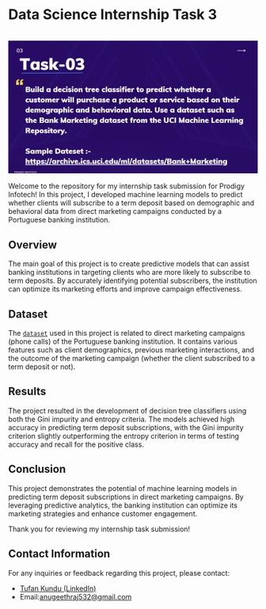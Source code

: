 # Data Science Internship Task 3
<br>
<img src="https://github.com/ANUGEETH-RAJ/PRODIGY_DS_03/blob/main/ds3.png"   >

Welcome to the repository for my internship task submission for Prodigy Infotech! In this project, I developed machine learning models to predict whether clients will subscribe to a term deposit based on demographic and behavioral data from direct marketing campaigns conducted by a Portuguese banking institution.

## Overview

The main goal of this project is to create predictive models that can assist banking institutions in targeting clients who are more likely to subscribe to term deposits. By accurately identifying potential subscribers, the institution can optimize its marketing efforts and improve campaign effectiveness.

## Dataset

The <a href="https://github.com/ANUGEETH-RAJ/PRODIGY_DS_03/blob/main/bank-additional-full.csv">`dataset`</a> used in this project is related to direct marketing campaigns (phone calls) of the Portuguese banking institution. It contains various features such as client demographics, previous marketing interactions, and the outcome of the marketing campaign (whether the client subscribed to a term deposit or not).


## Results

The project resulted in the development of decision tree classifiers using both the Gini impurity and entropy criteria. The models achieved high accuracy in predicting term deposit subscriptions, with the Gini impurity criterion slightly outperforming the entropy criterion in terms of testing accuracy and recall for the positive class.

## Conclusion

This project demonstrates the potential of machine learning models in predicting term deposit subscriptions in direct marketing campaigns. By leveraging predictive analytics, the banking institution can optimize its marketing strategies and enhance customer engagement.

Thank you for reviewing my internship task submission!


## Contact Information
For any inquiries or feedback regarding this project, please contact:

- <a href="https://www.linkedin.com/in/anugeeth-raj-47681726b/">Tufan Kundu (LinkedIn)</a>
- Email:anugeethraj532@gmail.com

